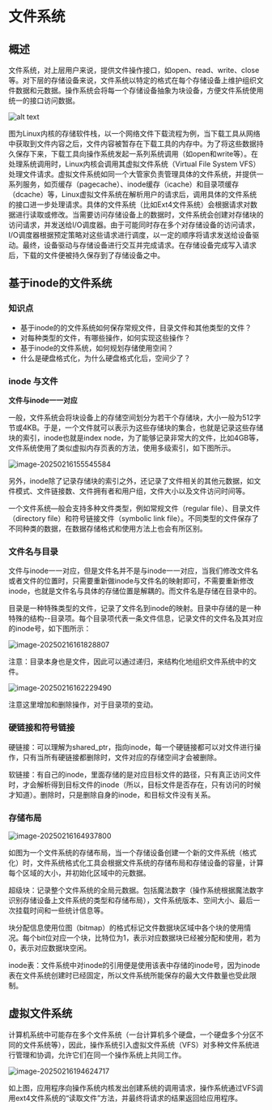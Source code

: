 # 文件系统

## 概述

文件系统，对上层用户来说，提供文件操作接口，如open、read、write、close等。对下层的存储设备来说，文件系统以特定的格式在每个存储设备上维护组织文件数据和元数据。操作系统会将每一个存储设备抽象为块设备，方便文件系统使用统一的接口访问数据。

![alt text](assets/文件系统/image.png)

图为Linux内核的存储软件栈，以一个网络文件下载流程为例，当下载工具从网络中获取到文件内容之后，文件内容被暂存在下载工具的内存中。为了将这些数据持久保存下来，下载工具向操作系统发起一系列系统调用（如open和write等）。在处理系统调用时，Linux内核会调用其虚拟文件系统（Virtual File System VFS）处理文件请求。虚拟文件系统如同一个大管家负责管理具体的文件系统，并提供一系列服务，如页缓存（pagecache）、inode缓存（icache）和目录项缓存（dcache）等，Linux虚拟文件系统在解析用户的请求后，调用具体的文件系统的接口进一步处理请求。具体的文件系统（比如Ext4文件系统）会根据请求对数据进行读取或修改。当需要访问存储设备上的数据时，文件系统会创建对存储块的访问请求，并发送给I/O调度器。由于可能同时存在多个对存储设备的访问请求，I/O调度器根据预定策略对这些请求进行调度，以一定的顺序将请求发送给设备驱动。最终，设备驱动与存储设备进行交互并完成请求。在存储设备完成写入请求后，下载的文件便被持久保存到了存储设备之中。


## 基于inode的文件系统

### 知识点

- 基于inode的的文件系统如何保存常规文件，目录文件和其他类型的文件？
- 对每种类型的文件，有哪些操作，如何实现这些操作？
- 基于inode的文件系统，如何规划存储使用空间？
- 什么是硬盘格式化，为什么硬盘格式化后，空间少了？

### inode 与文件

**文件与inode一一对应**

一般，文件系统会将块设备上的存储空间划分为若干个存储块，大小一般为512字节或4KB。于是，一个文件就可以表示为这些存储块的集合，也就是记录这些存储块的索引，inode也就是index node，为了能够记录非常大的文件，比如4GB等，文件系统使用了类似虚拟内存页表的方法，使用多级索引，如下图所示。

![image-20250216155545584](./assets/文件系统/image-20250216155545584.png)

另外，inode除了记录存储块的索引之外，还记录了文件相关的其他元数据，如文件模式、文件链接数、文件拥有者和用户组，文件大小以及文件访问时间等。

一个文件系统—般会支持多种文件类型，例如常规文件（regular file）、目录文件（directory file）和符号链接文件（symbolic link file）。不同类型的文件保存了不同种类的数据，在数据存储格式和使用方法上也会有所区别。

### 文件名与目录

文件与inode一一对应，但是文件名并不是与inode一一对应，当我们修改文件名或者文件的位置时，只需要重新做inode与文件名的映射即可，不需要重新修改inode，也就是文件名与具体的存储位置是解耦的。而文件名是存储在目录中的。

目录是一种特殊类型的文件，记录了文件名到inode的映射。目录中存储的是一种特殊的结构--目录项。每个目录项代表一条文件信息，记录文件的文件名及其对应的inode号，如下图所示：

![image-20250216161828807](./assets/文件系统/image-20250216161828807.png)

注意：目录本身也是文件，因此可以通过递归，来结构化地组织文件系统中的文件。

![image-20250216162229490](./assets/文件系统/image-20250216162229490.png)

注意这里增加和删除操作，对于目录项的变动。

### 硬链接和符号链接

硬链接：可以理解为shared_ptr，指向inode，每一个硬链接都可以对文件进行操作，只有当所有硬链接都删除时，文件对应的存储空间才会被删除。

软链接：有自己的inode，里面存储的是对应目标文件的路径，只有真正访问文件时，才会解析得到目标文件的inode（所以，目标文件是否存在，只有访问的时候才知道）。删除时，只是删除自身的inode，和目标文件没有关系。

### 存储布局

![image-20250216164937800](./assets/文件系统/image-20250216164937800.png)

如图为一个文件系统的存储布局，当一个存储设备创建一个新的文件系统（格式化）时，文件系统格式化工具会根据文件系统的存储布局和存储设备的容量，计算每个区域的大小，并初始化区域中的元数据。

超级块：记录整个文件系统的全局元数据。包括魔法数字（操作系统根据魔法数字识别存储设备上文件系统的类型和存储布局），文件系统版本、空间大小、最后一次挂载时间和一些统计信息等。

块分配信息使用位图（bitmap）的格式标记文件数据块区域中各个块的使用情况。每个bit位对应一个块，比特位为1，表示对应数据块已经被分配和使用，若为0，表示对应数据块空闲。

inode表：文件系统中对inode的引用便是使用该表中存储的inode号，因为inode表在文件系统创建时已经固定，所以文件系统所能保存的最大文件数量也受此限制。

## 虚拟文件系统

计算机系统中可能存在多个文件系统（一台计算机多个硬盘，一个硬盘多个分区不同的文件系统等），因此，操作系统引入虚拟文件系统（VFS）对多种文件系统进行管理和协调，允许它们在同一个操作系统上共同工作。

![image-20250216194624717](assets/文件系统/image-20250216194624717.png)

如上图，应用程序向操作系统内核发出创建系统的调用请求，操作系统通过VFS调用ext4文件系统的“读取文件”方法，并最终将请求的结果返回给应用程序。
